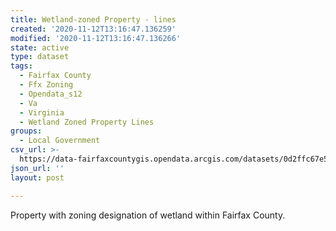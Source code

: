 ```yaml
---
title: Wetland-zoned Property - lines
created: '2020-11-12T13:16:47.136259'
modified: '2020-11-12T13:16:47.136266'
state: active
type: dataset
tags:
  - Fairfax County
  - Ffx Zoning
  - Opendata_s12
  - Va
  - Virginia
  - Wetland Zoned Property Lines
groups:
  - Local Government
csv_url: >-
  https://data-fairfaxcountygis.opendata.arcgis.com/datasets/0d2ffc67e53a4d96b4254c36ce09450f_1.csv?outSR=%7B%22latestWkid%22%3A2283%2C%22wkid%22%3A102746%7D
json_url: ''
layout: post

---
```

Property with zoning designation of wetland within Fairfax County.
